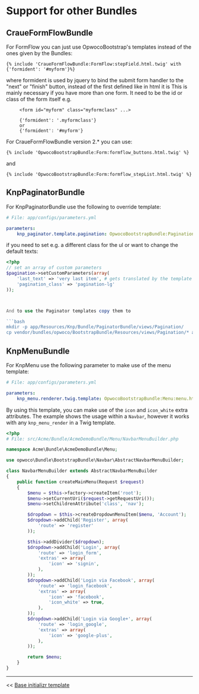 Support for other Bundles
=========================


CraueFormFlowBundle
-------------------

For FormFlow you can just use OpwocoBootstrap's templates instead of the ones given by the Bundles:

``` jinja
{% include 'CraueFormFlowBundle:FormFlow:stepField.html.twig' with {'formident': '#myform'}%}
```

where formident is used by jquery to bind the submit form handler to the "next" or "finish" button, instead of the first defined like in html it is
This is mainly necessary if you have more than one form.
It need to be the id or class of the form itself
e.g.

         <form id="myform" class="myformclass" ...>

         {'formident': '.myformclass'}
         or
         {'formident': '#myform'}


For CraueFormFlowBundle version 2.* you can use:

``` jinja
{% include 'OpwocoBootstrapBundle:Form:formflow_buttons.html.twig' %}
```
and

``` jinja
{% include 'OpwocoBootstrapBundle:Form:formflow_stepList.html.twig' %}
```
KnpPaginatorBundle
------------------

For KnpPaginatorBundle use the following to override template:

```yaml
# File: app/configs/parameters.yml

parameters:
    knp_paginator.template.pagination: OpwocoBootstrapBundle:Pagination:sliding.html.twig
```

if you need to set e.g. a different class for the ul or want to change the default texts:

``` php
<?php
// set an array of custom parameters
$pagination->setCustomParameters(array(
    'last_text' => 'very last item', # gets translated by the template
    'pagination_class' => 'pagination-lg'
));



And to use the Paginator templates copy them to

```bash
mkdir -p app/Resources/Knp/Bundle/PaginatorBundle/views/Pagination/
cp vendor/bundles/opwoco/BootstrapBundle/Resources/views/Pagination/* app/Resources/Knp/Bundle/PaginatorBundle/views/Pagination/
```


KnpMenuBundle
-------------

For KnpMenu use the following parameter to make use of the menu template:

```yaml
# File: app/configs/parameters.yml

parameters:
    knp_menu.renderer.twig.template: OpwocoBootstrapBundle:Menu:menu.html.twig
```

By using this template, you can make use of the `icon` and `icon_white` extra attributes.
The example shows the usage within a `Navbar`, however it works with any `knp_menu_render` in a Twig template.

```php
<?php
# File: src/Acme/Bundle/AcmeDemoBundle/Menu/NavbarMenuBuilder.php

namespace Acme\Bundle\AcmeDemoBundle\Menu;

use opwoco\Bundle\BootstrapBundle\Navbar\AbstractNavbarMenuBuilder;

class NavbarMenuBuilder extends AbstractNavbarMenuBuilder
{
    public function createMainMenu(Request $request)
    {
        $menu = $this->factory->createItem('root');
        $menu->setCurrentUri($request->getRequestUri());
        $menu->setChildrenAttribute('class', 'nav');

        $dropdown = $this->createDropdownMenuItem($menu, 'Account');
        $dropdown->addChild('Register', array(
            'route' => 'register'
        ));

        $this->addDivider($dropdown);
        $dropdown->addChild('Login', array(
            'route' => 'login_form',
            'extras' => array(
                'icon' => 'signin',
            ),
        ));
        $dropdown->addChild('Login via Facebook', array(
            'route' => 'login_facebook',
            'extras' => array(
                'icon' => 'facebook',
                'icon_white' => true,
            ),
        ));
        $dropdown->addChild('Login via Google+', array(
            'route' => 'login_google',
            'extras' => array(
                'icon' => 'google-plus',
            ),
        ));

        return $menu;
    }
}
```

---

<< [Base initializr template](3.1-initializr-variables.md)